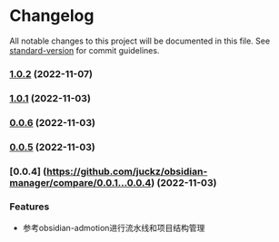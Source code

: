 # Changelog

All notable changes to this project will be documented in this file. See [standard-version](https://github.com/conventional-changelog/standard-version) for commit guidelines.

### [1.0.2](https://github.com/JuckZ/obsidian-manager/compare/1.0.1...1.0.2) (2022-11-07)

### [1.0.1](https://github.com/JuckZ/obsidian-manager/compare/0.0.6...1.0.1) (2022-11-03)

### [0.0.6](https://github.com/JuckZ/obsidian-manager/compare/0.0.5...0.0.6) (2022-11-03)

### [0.0.5](https://github.com/JuckZ/obsidian-manager/compare/0.0.4...0.0.5) (2022-11-03)

### [0.0.4] (https://github.com/juckz/obsidian-manager/compare/0.0.1...0.0.4) (2022-11-03)

### Features

- 参考obsidian-admotion进行流水线和项目结构管理
